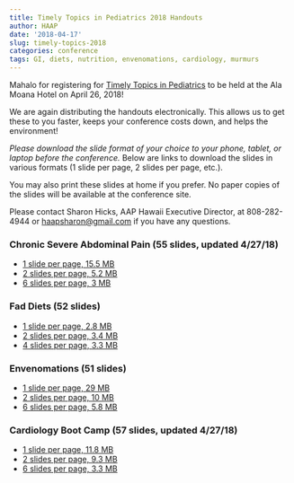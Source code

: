 ```yaml
---
title: Timely Topics in Pediatrics 2018 Handouts
author: HAAP
date: '2018-04-17'
slug: timely-topics-2018
categories: conference
tags: GI, diets, nutrition, envenomations, cardiology, murmurs
---
```



Mahalo for registering for [Timely Topics in Pediatrics](https://aaphawaii.org/event/timely-topics-in-pediatrics-conference-2018-cme-available/) to be held at the Ala Moana Hotel on April 26, 2018! 

We are again distributing the handouts electronically. This allows us to get these to you faster, keeps your conference costs down, and helps the environment!

<em>Please download the slide format of your choice to your phone, tablet, or laptop before the conference.</em> Below are links to download the slides in various formats (1 slide per page, 2 slides per page, etc.). 

You may also print these slides at home if you prefer. No  paper copies of the slides will be available at the conference site. 

Please contact Sharon Hicks, AAP Hawaii Executive Director, at 808-282-4944 or [haapsharon@gmail.com](mailto:haapsharon@gmail.com) if you have any questions.

### Chronic Severe Abdominal Pain (55 slides, updated 4/27/18)
* [1 slide per page, 15.5 MB](/pdfs/pain1.pdf)
* [2 slides per page, 5.2 MB](/pdfs/pain2.pdf) 
* [6 slides per page, 3 MB](/pdfs/pain6.pdf)

### Fad Diets (52 slides)
* [1 slide per page, 2.8 MB](/pdfs/diets1.pdf)
* [2 slides per page, 3.4 MB](/pdfs/diets2.pdf)
* [4 slides per page, 3.3 MB](/pdfs/diets4.pdf)

### Envenomations (51 slides)
* [1 slide per page, 29 MB](/pdfs/envenomations1.pdf)
* [2 slides per page, 10 MB](/pdfs/envenomations2.pdf)
* [6 slides per page, 5.8 MB](/pdfs/envenomations6.pdf)

### Cardiology Boot Camp (57 slides, updated 4/27/18)
* [1 slide per page, 11.8 MB](/pdfs/cardboot1.pdf)
* [2 slides per page, 9.3 MB](/pdfs/cardboot2.pdf)
* [6 slides per page, 3.3 MB](/pdfs/cardboot6.pdf)